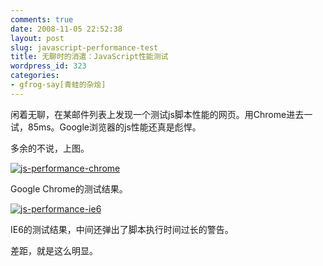 ```yaml
---
comments: true
date: 2008-11-05 22:52:38
layout: post
slug: javascript-performance-test
title: 无聊时的消遣：JavaScript性能测试
wordpress_id: 323
categories:
- gfrog-say[青蛙的杂烩]
---
```


闲着无聊，在某邮件列表上发现一个测试js脚本性能的网页。用Chrome进去一试，85ms。Google浏览器的js性能还真是彪悍。

 

多余的不说，上图。

 

[![js-performance-chrome](http://gfrog.net/wp-content/uploads/2008/11/jsperformancechrome-thumb.jpg)](http://gfrog.net/wp-content/uploads/2008/11/jsperformancechrome.jpg)

 

Google Chrome的测试结果。 

 

[![js-performance-ie6](http://gfrog.net/wp-content/uploads/2008/11/jsperformanceie6-thumb.jpg)](http://gfrog.net/wp-content/uploads/2008/11/jsperformanceie6.jpg)

 

IE6的测试结果，中间还弹出了脚本执行时间过长的警告。 

 

差距，就是这么明显。
